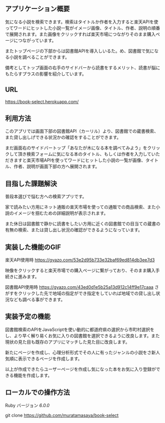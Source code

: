 ## アプリケーション概要

気になる小説を検索できます。検索はタイトルか作者を入力すると楽天APIを使ってワードにヒットした小説一覧がイメージ画像、タイトル、作者、説明の順番で展開されます。また画像をクリックすれば楽天市場につながりそのまま購入ページにつながっています。

またトップページの下部からは図書館APIを導入しいるた。め、図書館で気になる小説を調べることができます。

備考としてトップ画面の右手のサイドバーから読書をするメリット、読書が脳にもたらすプラスの影響を紹介しています。

## URL

 https://book-select.herokuapp.com/


## 利用方法

このアプリでは画面下部の図書館API（カーリル）より、図書館での蔵書検索、また貸し出しげできる状況かの確認をすることができます。

まだ画面右のサイドバートップ「あなたが木になる本を調べてみよう」をクリックして頂き検索フォームに気になる本のタイトル、もしくは作者を入力していただきますと楽天市場APIを使ってワードにヒットした小説の一覧が画像、タイトル、作者、説明が画面下部の方へ展開されます。

## 目指した課題解決

普段本選びで悩む方への検索アプリです。

家で読みたい方用にネット通販の楽天市場を使っての通販での商品検索、また小説のイメージを掴むための詳細説明が表示されます。

また休日は図書館で静かに読書をしたい方用に近くの図書館での目当ての蔵書の有無の検索、または貸し出し状況の確認ができるようになっています。


## 実装した機能のGIF

楽天API使用時
https://gyazo.com/53e2d95b733e32baf69ed814db3ee7d3

映像をクリックすると楽天市場での購入ページに繋がっており、そのまま購入手続きに進みます。

図書館API使用時
https://gyazo.com/43ed0d1e5b25a13d912c14ff9e17caaa
さがすをクリックした先で地域の指定ができ指定をしていれば地域での貸し出し状況なども調べる事ができます。

## 実装予定の機能

図書館検索のAPIをJavaScriptを使い動的に都道府県の選択から市町村選択をし、より早く解り易くお気に入りの図書館を選択できるように改良します。また現状の見た目も既存のアプリにマッチした見た目に改良します。

新たにページを作成し、心理分析形式でその人に有ったジャンルの小説をさ新人気順に表示できるページを作成します。

以上が作成できたらユーザーページを作成し気になった本をお気に入り登録ができる機能を作成します。

## ローカルでの操作方法

Ruby バージョン _6.0.0_

git clone https://github.com/muratamasaya/book-select